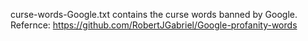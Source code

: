 curse-words-Google.txt contains the curse words banned by Google.
Refernce: https://github.com/RobertJGabriel/Google-profanity-words